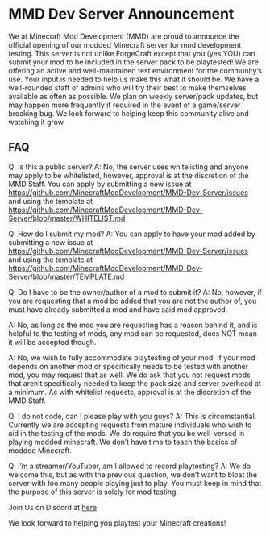 # MMD Dev Server Announcement

We at Minecraft Mod Development (MMD) are proud to announce the official opening of our modded Minecraft server for mod development testing. This server is not unlike ForgeCraft except that you (yes YOU) can submit your mod to be included in the server pack to be playtested! We are offering an active and well-maintained test environment for the community’s use. Your input is needed to help us make this what it should be. We have a well-rounded staff of admins who will try their best to make themselves available as often as possible. We plan on weekly server/pack updates, but may happen more frequently if required in the event of a game/server breaking bug. We look forward to helping keep this community alive and watching it grow.

## FAQ
Q: Is this a public server?
A: No, the server uses whitelisting and anyone may apply to be whitelisted, however, approval is at the discretion of the MMD Staff. You can apply by submitting a new issue at https://github.com/MinecraftModDevelopment/MMD-Dev-Server/issues and using the template at https://github.com/MinecraftModDevelopment/MMD-Dev-Server/blob/master/WHITELIST.md

Q: How do I submit my mod?
A: You can apply to have your mod added by submitting a new issue at https://github.com/MinecraftModDevelopment/MMD-Dev-Server/issues and using the template at https://github.com/MinecraftModDevelopment/MMD-Dev-Server/blob/master/TEMPLATE.md 

Q: Do I have to be the owner/author of a mod to submit it?
A: No, however, if you are requesting that a mod be added that you are not the author of, you must have already submitted a mod and have said mod approved.

A: No, as long as the mod you are requesting has a reason behind it, and is helpful to the testing of mods, any mod can be requested, does NOT mean it will be accepted though.

A: No, we wish to fully accommodate playtesting of your mod. If your mod depends on another mod or specifically needs to be tested with another mod, you may request that as well. We do ask that you not request mods that aren’t specifically needed to keep the pack size and server overhead at a minimum. As with whitelist requests, approval is at the discretion of the MMD Staff.

Q: I do not code, can I please play with you guys?
A: This is circumstantial. Currently we are accepting requests from mature individuals who wish to aid in the testing of the mods. We do require that you be well-versed in playing modded minecraft. We don’t have time to teach the basics of modded Minecraft.

Q: I’m a streamer/YouTuber, am I allowed to record playtesting?
A: We do welcome this, but as with the previous question, we don’t want to bloat the server with too many people playing just to play. You must keep in mind that the purpose of this server is solely for mod testing.

Join Us on Discord at [here](https://discord.gg/whuNhhS)

We look forward to helping you playtest your Minecraft creations!
